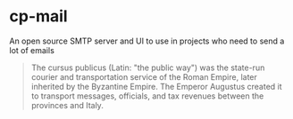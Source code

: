 # cp-mail
An open source SMTP server and UI to use in projects who need to send a lot of emails

> The cursus publicus (Latin: "the public way") was the state-run courier and transportation service of the Roman Empire, later inherited by the Byzantine Empire. The Emperor Augustus created it to transport messages, officials, and tax revenues between the provinces and Italy.
